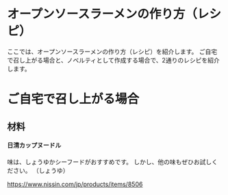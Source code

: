 # オープンソースラーメンの作り方（レシピ）
ここでは、オープンソースラーメンの作り方（レシピ）を紹介します。
ご自宅で召し上がる場合と、ノベルティとして作成する場合で、2通りのレシピを紹介します。

# ご自宅で召し上がる場合
## 材料
#### 日清カップヌードル
味は、しょうゆかシーフードがおすすめです。
しかし、他の味もぜひお試しください。
（しょうゆ）

https://www.nissin.com/jp/products/items/8506

